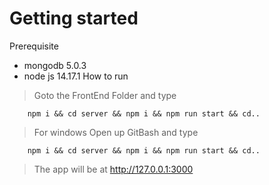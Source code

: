 # Getting started
Prerequisite
- mongodb 5.0.3
- node js 14.17.1
How to run
> Goto the FrontEnd Folder and type
``` 
    npm i && cd server && npm i && npm run start && cd..
```
> For windows Open up GitBash and type
``` 
    npm i && cd server && npm i && npm run start && cd..
```
> The app will be at http://127.0.0.1:3000